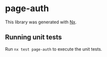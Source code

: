 # page-auth

This library was generated with [Nx](https://nx.dev).

## Running unit tests

Run `nx test page-auth` to execute the unit tests.
